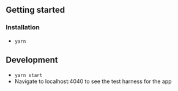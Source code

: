 ## Getting started

### Installation

* `yarn`

## Development

* `yarn start`
* Navigate to localhost:4040 to see the test harness for the app
